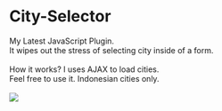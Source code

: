 # City-Selector
My Latest JavaScript Plugin.<br>
It wipes out the stress of selecting city inside of a form.<br><br>
How it works? I uses AJAX to load cities.<br>
Feel free to use it. Indonesian cities only.<br><br>
<img src='https://ayuprint.co.id/wp-content/uploads/2015/08/Bendera-Merah-Putih-Vector-Corel-Draw-Indonesian-Flag-Red-White-Desain-01-Ayuprint-557x238.jpg'>
